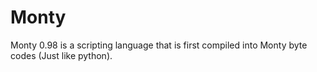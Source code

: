 # Monty

Monty 0.98 is a scripting language that is first compiled into Monty byte codes (Just like python).
